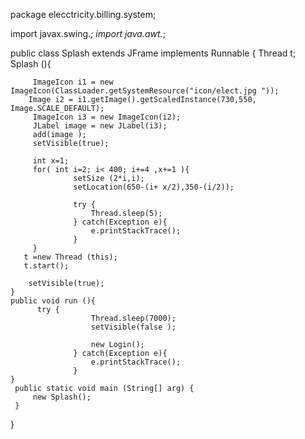 package elecctricity.billing.system;

import javax.swing.*; 
import java.awt.*; 
     
public class Splash extends JFrame  implements Runnable {
    Thread t; 
    Splash (){
        
         ImageIcon i1 = new ImageIcon(ClassLoader.getSystemResource("icon/elect.jpg "));
        Image i2 = i1.getImage().getScaledInstance(730,550, Image.SCALE_DEFAULT);
         ImageIcon i3 = new ImageIcon(i2);
         JLabel image = new JLabel(i3);     
         add(image ); 
         setVisible(true);
         
         int x=1;
         for( int i=2; i< 400; i+=4 ,x+=1 ){
                  setSize (2*i,i); 
                  setLocation(650-(i+ x/2),350-(i/2)); 
                  
                  try {
                      Thread.sleep(5);
                  } catch(Exception e){ 
                      e.printStackTrace();
                  }
         }
       t =new Thread (this); 
       t.start();

        setVisible(true);
    } 
    public void run (){ 
          try {
                      Thread.sleep(7000);
                      setVisible(false );
                      
                      new Login();
                  } catch(Exception e){ 
                      e.printStackTrace();
                  }
    }
     public static void main (String[] arg) {
         new Splash(); 
     }
}
